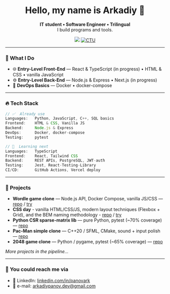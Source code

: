 <h1 align="center">Hello, my name is Arkadiy 👋</h1>

<p align="center">
  <b>IT student • Software Engineer • Trilingual</b><br>
  I build programs and tools.
</p>

<p align="center">
  <a href="https://www.linkedin.com/in/panovark" target="_blank"><img src="https://img.shields.io/badge/LinkedIn-%230077B5.svg?style=for-the-badge&logo=linkedin&logoColor=white"/></a>
  <a href="https://www.cvut.cz/en" target="_blank"><img alt="CTU" src="https://img.shields.io/badge/CTU WEBSITE-004B8D?style=for-the-badge&logoColor=white"/></a>
</p>

---

### 🧠 What I Do

- 🌐 **Entry-Level Front-End** — React & TypeScript (in progress) • HTML & CSS • vanilla JavaScript
- ⚙️ **Entry-Level Back-End** — Node.js & Express • Next.js (in progress)
- 🔧 **DevOps Basics** — Docker • docker-compose

---

### 🔥 Tech Stack

```ts
// ✅  Already use
Languages:   Python, JavaScript, C++, SQL basics
Frontend:    HTML & CSS, Vanilla JS
Backend:     Node.js & Express
DevOps:      Docker, docker-compose
Testing:     pytest

// 🚧  Learning next
Languages:   TypeScript
Frontend:    React, Tailwind CSS
Backend:     REST APIs, PostgreSQL, JWT-auth
Testing:     Jest, React-Testing-Library
CI/CD:       GitHub Actions, Vercel deploy
```

---

### 🚀 Projects

- **Wordle game clone** — Node.js API, Docker Compose, vanilla JS/CSS — [repo](https://github.com/panovark/wordle-copy) / [try](https://wordle-copy.onrender.com)
- **CSS day** - vanilla HTML/CSS/JS, modern layout techniques (Flexbox + Grid), and the BEM naming methodology - [repo](https://github.com/panovark/fem-css-foundations) / [try](https://fem-css-foundations-beta.vercel.app)
- **Python CSR sparse-matrix lib** — pure Python, pytest (~70% coverage) — [repo](https://github.com/panovark/CSR_Matrix_Implementation)
- **Pac-Man simple clone** — C++20 / SFML, CMake, sound + input polish — [repo](https://github.com/panovark/pacman)
- **2048 game clone** — Python / pygame, pytest (~65% coverage) — [repo](https://github.com/panovark/2048_game)

*More projects in the pipeline…*

---

### 💬 You could reach me via

- 💼 LinkedIn: [linkedin.com/in/panovark](https://linkedin.com/in/panovark)
- 📨 e-mail: arkadiypanov.dev@gmail.com

